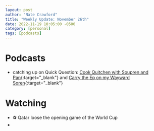 ```yaml
---
layout: post
author: "Nate Crawford"
title: "Weekly Update: November 26th"
date: 2022-11-19 10:05:00 -0500
category: [personal]
tags: [podcasts]
---
```


# Podcasts
- catching up on Quick Question: [Cook Quitchen with Soupren and Pan](https://pca.st/episode/23760709-cf9e-450b-9061-9e60621b3d69){:target="\_blank"} and [Carry the Ep on my Wayward Soren](https://pca.st/episode/1549262f-eeeb-4bae-bd57-aa49e4c5021b){:target="\_blank"}

# Watching
- ⚽ Qatar loose the opening game of the World Cup
- 

